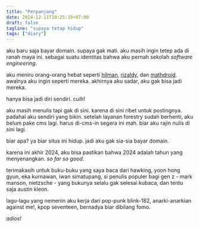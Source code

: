 ```yaml
---
title: "Perpanjang"
date: 2024-12-11T10:25:19+07:00
draft: false
tagline: "supaya tetap hidup"
tags: ["diary"]
---
```


aku baru saja bayar domain. supaya gak mati. aku masih ingin tetep ada di ranah maya ini. sebagai suatu identitas bahwa aku pernah sekolah _software engineering_.

aku meniru orang-orang hebat seperti [hilman](https://hilman.space), [rizaldy](https://rizaldy.club), dan [mathdroid](https://github.com/mathdroid). awalnya aku ingin seperti mereka. akhirnya aku sadar, aku gak bisa jadi mereka.

hanya bisa jadi diri sendiri. cuih!

aku masih menulis tapi gak di sini. karena di sini ribet untuk postingnya. padahal aku sendiri yang bikin. setelah layanan forestry sudah berhenti, aku belum pake cms lagi. harus di-cms-in segera ini mah. biar aku rajin nulis di sini lagi.

biar apa? ya biar situs ini hidup. jadi aku gak sia-sia bayar domain.

karena ini akhir 2024, aku bisa pastikan bahwa 2024 adalah tahun yang menyenangkan. _so far so good_.

terimakasih untuk buku-buku yang saya baca dari hawking, yoon hong gyun, eka kurnawan, iwan simatupang, si penulis populer bagi gen z - mark manson, nietzsche - yang bukunya selalu gak selesai kubaca, dan tentu saja austin kleon.

lagu-lagu yang nemenin aku kerja dari pop-punk blink-182, anarki-anarkian against me!, kpop seventeen, bernadya biar dibilang fomo.

_adios!_
